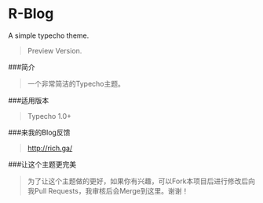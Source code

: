 R-Blog
======

A simple typecho theme.

> Preview Version.

###简介

> 一个非常简洁的Typecho主题。

###适用版本

> Typecho 1.0+

###来我的Blog反馈

> http://rich.ga/

###让这个主题更完美

> 为了让这个主题做的更好，如果你有兴趣，可以Fork本项目后进行修改后向我Pull Requests，我审核后会Merge到这里。谢谢！
